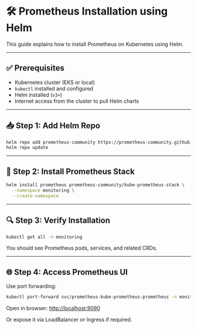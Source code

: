 # 🛠️ Prometheus Installation using Helm

This guide explains how to install Prometheus on Kubernetes using Helm.

---

## ✅ Prerequisites

- Kubernetes cluster (EKS or local)
- `kubectl` installed and configured
- Helm installed (`v3+`)
- Internet access from the cluster to pull Helm charts

---

## 📥 Step 1: Add Helm Repo

```bash
helm repo add prometheus-community https://prometheus-community.github.io/helm-charts
helm repo update
```

---

## 🚀 Step 2: Install Prometheus Stack

```bash
helm install prometheus prometheus-community/kube-prometheus-stack \
  --namespace monitoring \
  --create-namespace
```

---

## 🔍 Step 3: Verify Installation

```bash
kubectl get all -n monitoring
```

You should see Prometheus pods, services, and related CRDs.

---

## 🌐 Step 4: Access Prometheus UI

Use port forwarding:

```bash
kubectl port-forward svc/prometheus-kube-prometheus-prometheus -n monitoring 9090:9090
```

Open in browser: [http://localhost:9090](http://localhost:9090)

Or expose it via LoadBalancer or Ingress if required.
